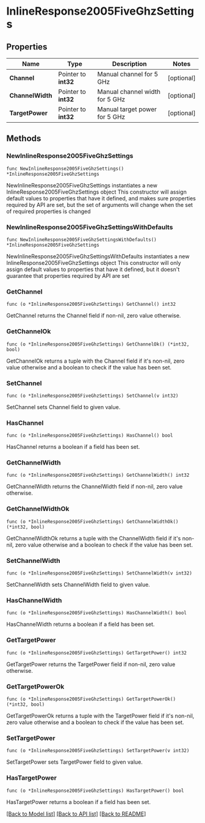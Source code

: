 # InlineResponse2005FiveGhzSettings

## Properties

Name | Type | Description | Notes
------------ | ------------- | ------------- | -------------
**Channel** | Pointer to **int32** | Manual channel for 5 GHz | [optional] 
**ChannelWidth** | Pointer to **int32** | Manual channel width for 5 GHz | [optional] 
**TargetPower** | Pointer to **int32** | Manual target power for 5 GHz | [optional] 

## Methods

### NewInlineResponse2005FiveGhzSettings

`func NewInlineResponse2005FiveGhzSettings() *InlineResponse2005FiveGhzSettings`

NewInlineResponse2005FiveGhzSettings instantiates a new InlineResponse2005FiveGhzSettings object
This constructor will assign default values to properties that have it defined,
and makes sure properties required by API are set, but the set of arguments
will change when the set of required properties is changed

### NewInlineResponse2005FiveGhzSettingsWithDefaults

`func NewInlineResponse2005FiveGhzSettingsWithDefaults() *InlineResponse2005FiveGhzSettings`

NewInlineResponse2005FiveGhzSettingsWithDefaults instantiates a new InlineResponse2005FiveGhzSettings object
This constructor will only assign default values to properties that have it defined,
but it doesn't guarantee that properties required by API are set

### GetChannel

`func (o *InlineResponse2005FiveGhzSettings) GetChannel() int32`

GetChannel returns the Channel field if non-nil, zero value otherwise.

### GetChannelOk

`func (o *InlineResponse2005FiveGhzSettings) GetChannelOk() (*int32, bool)`

GetChannelOk returns a tuple with the Channel field if it's non-nil, zero value otherwise
and a boolean to check if the value has been set.

### SetChannel

`func (o *InlineResponse2005FiveGhzSettings) SetChannel(v int32)`

SetChannel sets Channel field to given value.

### HasChannel

`func (o *InlineResponse2005FiveGhzSettings) HasChannel() bool`

HasChannel returns a boolean if a field has been set.

### GetChannelWidth

`func (o *InlineResponse2005FiveGhzSettings) GetChannelWidth() int32`

GetChannelWidth returns the ChannelWidth field if non-nil, zero value otherwise.

### GetChannelWidthOk

`func (o *InlineResponse2005FiveGhzSettings) GetChannelWidthOk() (*int32, bool)`

GetChannelWidthOk returns a tuple with the ChannelWidth field if it's non-nil, zero value otherwise
and a boolean to check if the value has been set.

### SetChannelWidth

`func (o *InlineResponse2005FiveGhzSettings) SetChannelWidth(v int32)`

SetChannelWidth sets ChannelWidth field to given value.

### HasChannelWidth

`func (o *InlineResponse2005FiveGhzSettings) HasChannelWidth() bool`

HasChannelWidth returns a boolean if a field has been set.

### GetTargetPower

`func (o *InlineResponse2005FiveGhzSettings) GetTargetPower() int32`

GetTargetPower returns the TargetPower field if non-nil, zero value otherwise.

### GetTargetPowerOk

`func (o *InlineResponse2005FiveGhzSettings) GetTargetPowerOk() (*int32, bool)`

GetTargetPowerOk returns a tuple with the TargetPower field if it's non-nil, zero value otherwise
and a boolean to check if the value has been set.

### SetTargetPower

`func (o *InlineResponse2005FiveGhzSettings) SetTargetPower(v int32)`

SetTargetPower sets TargetPower field to given value.

### HasTargetPower

`func (o *InlineResponse2005FiveGhzSettings) HasTargetPower() bool`

HasTargetPower returns a boolean if a field has been set.


[[Back to Model list]](../README.md#documentation-for-models) [[Back to API list]](../README.md#documentation-for-api-endpoints) [[Back to README]](../README.md)


